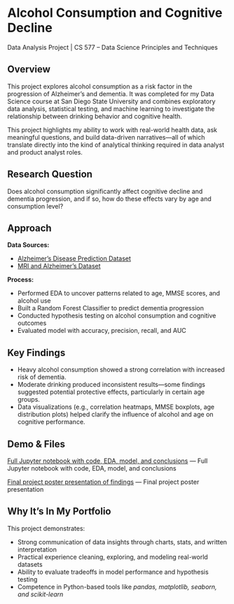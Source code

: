 # Alcohol Consumption and Cognitive Decline
Data Analysis Project | CS 577 – Data Science Principles and Techniques

## Overview
This project explores alcohol consumption as a risk factor in the progression of Alzheimer’s and dementia. It was completed for my Data Science course at San Diego State University and combines exploratory data analysis, statistical testing, and machine learning to investigate the relationship between drinking behavior and cognitive health.

This project highlights my ability to work with real-world health data, ask meaningful questions, and build data-driven narratives—all of which translate directly into the kind of analytical thinking required in data analyst and product analyst roles.

## Research Question
Does alcohol consumption significantly affect cognitive decline and dementia progression, and if so, how do these effects vary by age and consumption level?

## Approach
**Data Sources:**
- [Alzheimer’s Disease Prediction Dataset](https://www.kaggle.com/datasets/tammydahl/alzheimers-disease-data)
- [MRI and Alzheimer’s Dataset](https://www.kaggle.com/datasets/jboysen/mri-and-alzheimers)

**Process:**

- Performed EDA to uncover patterns related to age, MMSE scores, and alcohol use
- Built a Random Forest Classifier to predict dementia progression
- Conducted hypothesis testing on alcohol consumption and cognitive outcomes
- Evaluated model with accuracy, precision, recall, and AUC

## Key Findings
- Heavy alcohol consumption showed a strong correlation with increased risk of dementia.
- Moderate drinking produced inconsistent results—some findings suggested potential protective effects, particularly in certain age groups.
- Data visualizations (e.g., correlation heatmaps, MMSE boxplots, age distribution plots) helped clarify the influence of alcohol and age on cognitive performance.

## Demo & Files
[Full Jupyter notebook with code, EDA, model, and conclusions](notebooks/data-analysis-of-alcohol-consumption-as-a-risk-fac.ipynb) — Full Jupyter notebook with code, EDA, model, and conclusions

[Final project poster presentation of findings](poster/AlzheimersVAlcoholism.pdf) — Final project poster presentation

## Why It’s In My Portfolio
This project demonstrates:
- Strong communication of data insights through charts, stats, and written interpretation
- Practical experience cleaning, exploring, and modeling real-world datasets
- Ability to evaluate tradeoffs in model performance and hypothesis testing
- Competence in Python-based tools like _pandas, matplotlib, seaborn, and scikit-learn_

